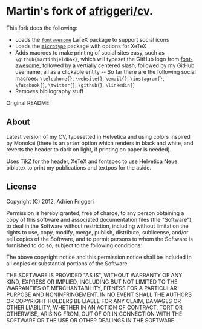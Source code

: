 # Martin's fork of [afriggeri/cv](https://github.com/afriggeri/cv).

This fork does the following:
- Loads the [`fontawesome`](https://www.ctan.org/tex-archive/fonts/fontawesome) LaTeX package to support social icons
- Loads the [`microtype`](https://www.ctan.org/pkg/microtype) package with options for XeTeX
- Adds macroes to make printing of social sites easy, such as `\github{martinbjeldbak}`, which will typeset the GitHub logo from [font-awesome](http://fortawesome.github.io/Font-Awesome/), followed by a vertially centered slash, followed by my GitHub username, all as a clickable entity
-- So far there are the following social macroes: `\telephone{}`, `\website{}`, `\email{}`, `\instagram{}`, `\facebook{}`, `\twitter{}`, `\github{}`, `\linkedin{}`
- Removes bibliography stuff

Original README:

## About
Latest version of my CV, typesetted in Helvetica and using colors inspired by Monokai (there is an `print` option which renders in black and white, and reverts the header to dark on light, if printing on paper is needed).

Uses TikZ for the header, XeTeX and fontspec to use Helvetica Neue, biblatex to print my publications and textpos for the aside.


## License

Copyright (C) 2012, Adrien Friggeri

Permission is hereby granted, free of charge, to any person obtaining a copy of this software and associated documentation files (the "Software"), to deal in the Software without restriction, including without limitation the rights to use, copy, modify, merge, publish, distribute, sublicense, and/or sell copies of the Software, and to permit persons to whom the Software is furnished to do so, subject to the following conditions:

The above copyright notice and this permission notice shall be included in all copies or substantial portions of the Software.

THE SOFTWARE IS PROVIDED "AS IS", WITHOUT WARRANTY OF ANY KIND, EXPRESS OR IMPLIED, INCLUDING BUT NOT LIMITED TO THE WARRANTIES OF MERCHANTABILITY, FITNESS FOR A PARTICULAR PURPOSE AND NONINFRINGEMENT. IN NO EVENT SHALL THE AUTHORS OR COPYRIGHT HOLDERS BE LIABLE FOR ANY CLAIM, DAMAGES OR OTHER LIABILITY, WHETHER IN AN ACTION OF CONTRACT, TORT OR OTHERWISE, ARISING FROM, OUT OF OR IN CONNECTION WITH THE SOFTWARE OR THE USE OR OTHER DEALINGS IN THE SOFTWARE.
